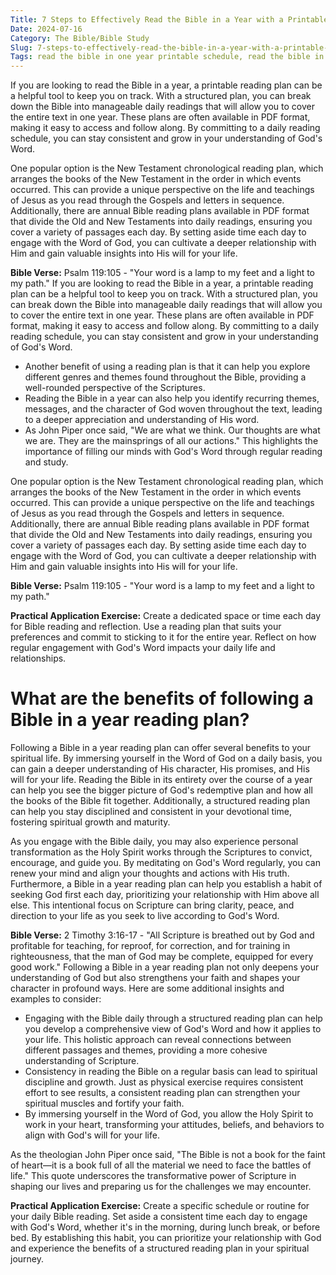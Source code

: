 ```yaml
---
Title: 7 Steps to Effectively Read the Bible in a Year with a Printable Plan
Date: 2024-07-16
Category: The Bible/Bible Study
Slug: 7-steps-to-effectively-read-the-bible-in-a-year-with-a-printable-plan
Tags: read the bible in one year printable schedule, read the bible in 1 year printable plan, new testament chronological reading plan, read through the bible in a year printable, read the bible in a year chronological printable, how to read the bible in a year pdf, bible in a year reading plan pdf, annual bible reading plan pdf, printable schedule for reading the bible in a year, bible reading plan one year pdf, read the bible in a year pdf, free printable chronological bible reading plan, read the bible in one year plan pdf
---
```

If you are looking to read the Bible in a year, a printable reading plan can be a helpful tool to keep you on track. With a structured plan, you can break down the Bible into manageable daily readings that will allow you to cover the entire text in one year. These plans are often available in PDF format, making it easy to access and follow along. By committing to a daily reading schedule, you can stay consistent and grow in your understanding of God's Word.

One popular option is the New Testament chronological reading plan, which arranges the books of the New Testament in the order in which events occurred. This can provide a unique perspective on the life and teachings of Jesus as you read through the Gospels and letters in sequence. Additionally, there are annual Bible reading plans available in PDF format that divide the Old and New Testaments into daily readings, ensuring you cover a variety of passages each day. By setting aside time each day to engage with the Word of God, you can cultivate a deeper relationship with Him and gain valuable insights into His will for your life.

**Bible Verse:** 
Psalm 119:105 - "Your word is a lamp to my feet and a light to my path."
If you are looking to read the Bible in a year, a printable reading plan can be a helpful tool to keep you on track. With a structured plan, you can break down the Bible into manageable daily readings that will allow you to cover the entire text in one year. These plans are often available in PDF format, making it easy to access and follow along. By committing to a daily reading schedule, you can stay consistent and grow in your understanding of God's Word.

- Another benefit of using a reading plan is that it can help you explore different genres and themes found throughout the Bible, providing a well-rounded perspective of the Scriptures.
- Reading the Bible in a year can also help you identify recurring themes, messages, and the character of God woven throughout the text, leading to a deeper appreciation and understanding of His word.
- As John Piper once said, "We are what we think. Our thoughts are what we are. They are the mainsprings of all our actions." This highlights the importance of filling our minds with God's Word through regular reading and study.

One popular option is the New Testament chronological reading plan, which arranges the books of the New Testament in the order in which events occurred. This can provide a unique perspective on the life and teachings of Jesus as you read through the Gospels and letters in sequence. Additionally, there are annual Bible reading plans available in PDF format that divide the Old and New Testaments into daily readings, ensuring you cover a variety of passages each day. By setting aside time each day to engage with the Word of God, you can cultivate a deeper relationship with Him and gain valuable insights into His will for your life.

**Bible Verse:** Psalm 119:105 - "Your word is a lamp to my feet and a light to my path."

**Practical Application Exercise:** 
Create a dedicated space or time each day for Bible reading and reflection. Use a reading plan that suits your preferences and commit to sticking to it for the entire year. Reflect on how regular engagement with God's Word impacts your daily life and relationships.


# What are the benefits of following a Bible in a year reading plan?


Following a Bible in a year reading plan can offer several benefits to your spiritual life. By immersing yourself in the Word of God on a daily basis, you can gain a deeper understanding of His character, His promises, and His will for your life. Reading the Bible in its entirety over the course of a year can help you see the bigger picture of God's redemptive plan and how all the books of the Bible fit together. Additionally, a structured reading plan can help you stay disciplined and consistent in your devotional time, fostering spiritual growth and maturity.

As you engage with the Bible daily, you may also experience personal transformation as the Holy Spirit works through the Scriptures to convict, encourage, and guide you. By meditating on God's Word regularly, you can renew your mind and align your thoughts and actions with His truth. Furthermore, a Bible in a year reading plan can help you establish a habit of seeking God first each day, prioritizing your relationship with Him above all else. This intentional focus on Scripture can bring clarity, peace, and direction to your life as you seek to live according to God's Word.

**Bible Verse:** 
2 Timothy 3:16-17 - "All Scripture is breathed out by God and profitable for teaching, for reproof, for correction, and for training in righteousness, that the man of God may be complete, equipped for every good work."
Following a Bible in a year reading plan not only deepens your understanding of God but also strengthens your faith and shapes your character in profound ways. Here are some additional insights and examples to consider:

- Engaging with the Bible daily through a structured reading plan can help you develop a comprehensive view of God's Word and how it applies to your life. This holistic approach can reveal connections between different passages and themes, providing a more cohesive understanding of Scripture.
- Consistency in reading the Bible on a regular basis can lead to spiritual discipline and growth. Just as physical exercise requires consistent effort to see results, a consistent reading plan can strengthen your spiritual muscles and fortify your faith.
- By immersing yourself in the Word of God, you allow the Holy Spirit to work in your heart, transforming your attitudes, beliefs, and behaviors to align with God's will for your life.

As the theologian John Piper once said, "The Bible is not a book for the faint of heart—it is a book full of all the material we need to face the battles of life." This quote underscores the transformative power of Scripture in shaping our lives and preparing us for the challenges we may encounter.

**Practical Application Exercise:**
Create a specific schedule or routine for your daily Bible reading. Set aside a consistent time each day to engage with God's Word, whether it's in the morning, during lunch break, or before bed. By establishing this habit, you can prioritize your relationship with God and experience the benefits of a structured reading plan in your spiritual journey.
